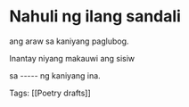 # Nahuli ng ilang sandali

ang araw sa kaniyang paglubog.

Inantay niyang makauwi ang sisiw

sa ----- ng kaniyang ina.

Tags: [[Poetry drafts]]

